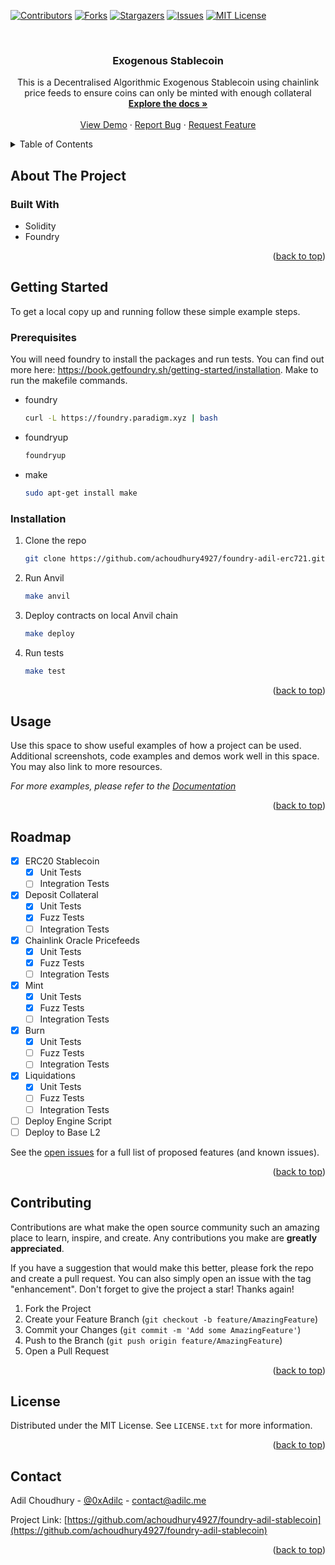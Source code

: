 <!-- Improved compatibility of back to top link: See: https://github.com/othneildrew/Best-README-Template/pull/73 -->

<a name="readme-top"></a>

<!--
*** Thanks for checking out the Best-README-Template. If you have a suggestion
*** that would make this better, please fork the repo and create a pull request
*** or simply open an issue with the tag "enhancement".
*** Don't forget to give the project a star!
*** Thanks again! Now go create something AMAZING! :D
-->

<!-- PROJECT SHIELDS -->
<!--
*** I'm using markdown "reference style" links for readability.
*** Reference links are enclosed in brackets [ ] instead of parentheses ( ).
*** See the bottom of this document for the declaration of the reference variables
*** for contributors-url, forks-url, etc. This is an optional, concise syntax you may use.
*** https://www.markdownguide.org/basic-syntax/#reference-style-links
-->

[![Contributors][contributors-shield]][contributors-url]
[![Forks][forks-shield]][forks-url]
[![Stargazers][stars-shield]][stars-url]
[![Issues][issues-shield]][issues-url]
[![MIT License][license-shield]][license-url]

<!-- PROJECT LOGO -->
<br />


<h3 align="center">Exogenous Stablecoin</h3>

  <p align="center">
    This is a Decentralised Algorithmic Exogenous Stablecoin using chainlink price feeds to ensure coins can only be minted with enough collateral
    <br />
    <a href="https://github.com/achoudhury4927/foundry-adil-stablecoin"><strong>Explore the docs »</strong></a>
    <br />
    <br />
    <a href="https://github.com/achoudhury4927/foundry-adil-stablecoin">View Demo</a>
    ·
    <a href="https://github.com/achoudhury4927/foundry-adil-stablecoin/issues">Report Bug</a>
    ·
    <a href="https://github.com/achoudhury4927/foundry-adil-stablecoin/issues">Request Feature</a>
  </p>
</div>

<!-- TABLE OF CONTENTS -->
<details>
  <summary>Table of Contents</summary>
  <ol>
    <li>
      <a href="#about-the-project">About The Project</a>
      <ul>
        <li><a href="#built-with">Built With</a></li>
      </ul>
    </li>
    <li>
      <a href="#getting-started">Getting Started</a>
      <ul>
        <li><a href="#prerequisites">Prerequisites</a></li>
        <li><a href="#installation">Installation</a></li>
      </ul>
    </li>
    <li><a href="#usage">Usage</a></li>
    <li><a href="#roadmap">Roadmap</a></li>
    <li><a href="#contributing">Contributing</a></li>
    <li><a href="#license">License</a></li>
    <li><a href="#contact">Contact</a></li>
    <li><a href="#acknowledgments">Acknowledgments</a></li>
  </ol>
</details>

<!-- ABOUT THE PROJECT -->

## About The Project

### Built With

- Solidity
- Foundry

<p align="right">(<a href="#readme-top">back to top</a>)</p>

<!-- GETTING STARTED -->

## Getting Started

To get a local copy up and running follow these simple example steps.

### Prerequisites

You will need foundry to install the packages and run tests. You can find out more here: https://book.getfoundry.sh/getting-started/installation. Make to run the makefile commands.

- foundry

  ```sh
  curl -L https://foundry.paradigm.xyz | bash
  ```

- foundryup

  ```sh
  foundryup
  ```

- make
  ```sh
  sudo apt-get install make
  ```

### Installation

1. Clone the repo
   ```sh
   git clone https://github.com/achoudhury4927/foundry-adil-erc721.git
   ```
2. Run Anvil
   ```sh
   make anvil
   ```
3. Deploy contracts on local Anvil chain
   ```sh
   make deploy
   ```
4. Run tests
   ```sh
   make test
   ```

<p align="right">(<a href="#readme-top">back to top</a>)</p>

<!-- USAGE EXAMPLES -->

## Usage

Use this space to show useful examples of how a project can be used. Additional screenshots, code examples and demos work well in this space. You may also link to more resources.

_For more examples, please refer to the [Documentation](https://example.com)_

<p align="right">(<a href="#readme-top">back to top</a>)</p>

<!-- ROADMAP -->

## Roadmap

- [x] ERC20 Stablecoin
  - [x] Unit Tests
  - [ ] Integration Tests
- [x] Deposit Collateral
  - [x] Unit Tests
  - [x] Fuzz Tests
  - [ ] Integration Tests
- [x] Chainlink Oracle Pricefeeds
  - [x] Unit Tests
  - [x] Fuzz Tests
  - [ ] Integration Tests
- [x] Mint
  - [x] Unit Tests
  - [x] Fuzz Tests
  - [ ] Integration Tests
- [x] Burn
  - [x] Unit Tests
  - [ ] Fuzz Tests
  - [ ] Integration Tests
- [x] Liquidations
  - [x] Unit Tests
  - [ ] Fuzz Tests
  - [ ] Integration Tests
- [ ] Deploy Engine Script
- [ ] Deploy to Base L2

See the [open issues](https://github.com/achoudhury4927/foundry-adil-stablecoin/issues) for a full list of proposed features (and known issues).

<p align="right">(<a href="#readme-top">back to top</a>)</p>

<!-- CONTRIBUTING -->

## Contributing

Contributions are what make the open source community such an amazing place to learn, inspire, and create. Any contributions you make are **greatly appreciated**.

If you have a suggestion that would make this better, please fork the repo and create a pull request. You can also simply open an issue with the tag "enhancement".
Don't forget to give the project a star! Thanks again!

1. Fork the Project
2. Create your Feature Branch (`git checkout -b feature/AmazingFeature`)
3. Commit your Changes (`git commit -m 'Add some AmazingFeature'`)
4. Push to the Branch (`git push origin feature/AmazingFeature`)
5. Open a Pull Request

<p align="right">(<a href="#readme-top">back to top</a>)</p>

<!-- LICENSE -->

## License

Distributed under the MIT License. See `LICENSE.txt` for more information.

<p align="right">(<a href="#readme-top">back to top</a>)</p>

<!-- CONTACT -->

## Contact

Adil Choudhury - [@0xAdilc](https://twitter.com/0xAdilc) - contact@adilc.me

Project Link: [https://github.com/achoudhury4927/foundry-adil-stablecoin](https://github.com/achoudhury4927/foundry-adil-stablecoin)

<p align="right">(<a href="#readme-top">back to top</a>)</p>

<!-- MARKDOWN LINKS & IMAGES -->
<!-- https://www.markdownguide.org/basic-syntax/#reference-style-links -->

[contributors-shield]: https://img.shields.io/github/contributors/achoudhury4927/foundry-adil-stablecoin.svg?style=for-the-badge
[contributors-url]: https://github.com/achoudhury4927/foundry-adil-stablecoin/graphs/contributors
[forks-shield]: https://img.shields.io/github/forks/achoudhury4927/foundry-adil-stablecoin.svg?style=for-the-badge
[forks-url]: https://github.com/achoudhury4927/foundry-adil-stablecoin/network/members
[stars-shield]: https://img.shields.io/github/stars/achoudhury4927/foundry-adil-stablecoin.svg?style=for-the-badge
[stars-url]: https://github.com/achoudhury4927/foundry-adil-stablecoin/stargazers
[issues-shield]: https://img.shields.io/github/issues/achoudhury4927/foundry-adil-stablecoin.svg?style=for-the-badge
[issues-url]: https://github.com/achoudhury4927/foundry-adil-stablecoin/issues
[license-shield]: https://img.shields.io/github/license/achoudhury4927/foundry-adil-stablecoin.svg?style=for-the-badge
[license-url]: https://github.com/achoudhury4927/foundry-adil-stablecoin/blob/master/LICENSE.txt
[product-screenshot]: images/screenshot.png
